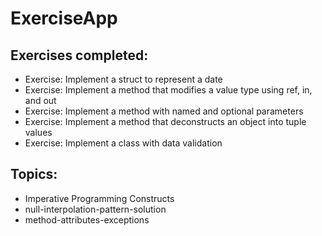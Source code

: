 # ExerciseApp

## Exercises completed:
- Exercise: Implement a struct to represent a date
- Exercise: Implement a method that modifies a value type using ref, in, and out
- Exercise: Implement a method with named and optional parameters
- Exercise: Implement a method that deconstructs an object into tuple values
- Exercise: Implement a class with data validation

## Topics:
- Imperative Programming Constructs
- null-interpolation-pattern-solution
- method-attributes-exceptions
